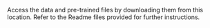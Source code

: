 Access the data and pre-trained files by downloading them from this location. Refer to the Readme files provided for further instructions.